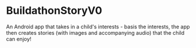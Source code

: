 # BuildathonStoryV0

An Android app that takes in a child's interests - basis the interests, the app then creates stories (with images and accompanying audio) that the child can enjoy! 
